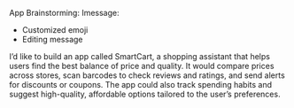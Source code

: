 App Brainstorming:
Imessage: 
- Customized emoji
- Editing message

I’d like to build an app called SmartCart, a shopping assistant that helps users find the best balance of price and quality. 
It would compare prices across stores, scan barcodes to check reviews and ratings, and send alerts for discounts or coupons. 
The app could also track spending habits and suggest high-quality, affordable options tailored to the user’s preferences.
